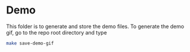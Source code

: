 # Demo

This folder is to generate and store the demo files. To generate the demo gif, go to the repo root directory and type

```bash
make save-demo-gif
```
